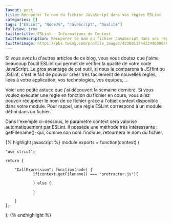```yaml
---
layout: post
title: Récupérer le nom du fichier JavaScript dans vos règles ESLint
categories: []
tags: ["ESLint", "NodeJS", "JavaScript", "Qualité"]
fullview: true
twittertitle: ESLint - Informations de Context
twitterdescription: Récupérer le nom du fichier JavaScript dans vos règles ESLint
twitterimage: https://pbs.twimg.com/profile_images/422081374422446080/RNoIP-zD.png
---
```


Si vous avez lu d'autres articles de ce blog, vous vous doutez que j'aime beaucoup l'outil ESLint qui permet de vérifier la qualité de votre code JavaScript. Le gros avantage de cet outil, si nous le comparons à JSHint ou JSLint, c'est le fait de pouvoir créer très facilement de nouvelles règles, liées à votre application, vos technologies, vos équipes, ...

Voici une petite astuce que j'ai découvert la semaine dernière. Si vous voulez exécuter une règle en fonction du fichier en cours, vous allez pouvoir récupérer le nom de ce fichier grâce à l'objet context disponible dans votre module. Pour rappel, une règle ESLint correspond à un module défini dans un fichier. 

Dans l'exemple ci-dessous, le paramètre context sera valorisé automatiquement par ESLint. Il possède une méthode très intéressante : getFilename(); qui, comme son nom l'indique, retournera le nom du fichier. 


{% highlight javascript %}
module.exports = function(context) {
        
    "use strict";

    return {

        "CallExpression": function(node) {
                if(context.getFilename() === "protractor.js"){

                } else {

                }
            
        }
    };

};
{% endhighlight %}

